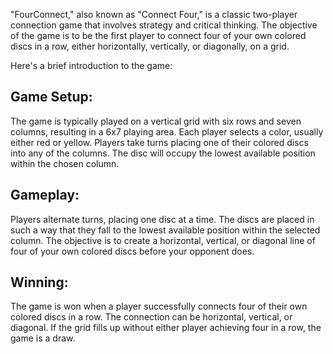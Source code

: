 "FourConnect," also known as "Connect Four," is a classic two-player connection game that involves strategy and critical thinking. The objective of the game is to be the first player to connect four of your own colored discs in a row, either horizontally, vertically, or diagonally, on a grid.

Here's a brief introduction to the game:

## Game Setup:

  The game is typically played on a vertical grid with six rows and seven columns, resulting in a 6x7 playing area.
  Each player selects a color, usually either red or yellow.
  Players take turns placing one of their colored discs into any of the columns. The disc will occupy the lowest available position within the chosen column.

## Gameplay:

  Players alternate turns, placing one disc at a time.
  The discs are placed in such a way that they fall to the lowest available position within the selected column.
  The objective is to create a horizontal, vertical, or diagonal line of four of your own colored discs before your opponent does.

## Winning:

  The game is won when a player successfully connects four of their own colored discs in a row.
  The connection can be horizontal, vertical, or diagonal.
  If the grid fills up without either player achieving four in a row, the game is a draw.
